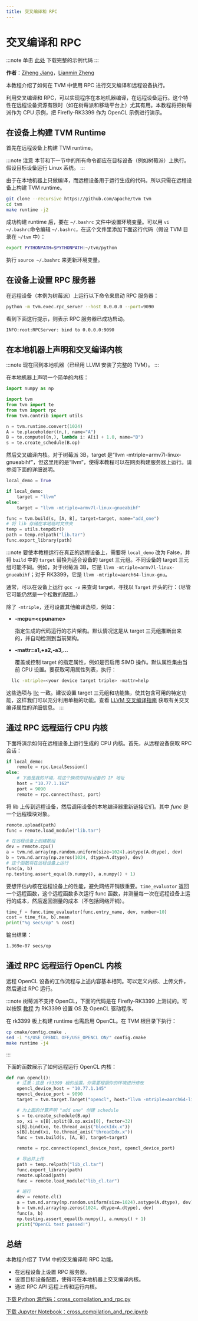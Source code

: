 ```yaml
---
title: 交叉编译和 RPC
---
```


# 交叉编译和 RPC

:::note
单击 [此处](https://tvm.apache.org/docs/tutorial/cross_compilation_and_rpc.html#sphx-glr-download-tutorial-cross-compilation-and-rpc-py) 下载完整的示例代码
:::

**作者**：[Ziheng Jiang](https://github.com/ZihengJiang/)，[Lianmin Zheng](https://github.com/merrymercy/)

本教程介绍了如何在 TVM 中使用 RPC 进行交叉编译和远程设备执行。

利用交叉编译和 RPC，可以实现程序在本地机器编译，在远程设备运行。这个特性在远程设备资源有限时（如在树莓派和移动平台上）尤其有用。本教程将把树莓派作为 CPU 示例，把 Firefly-RK3399 作为 OpenCL 示例进行演示。

## 在设备上构建 TVM Runtime

首先在远程设备上构建 TVM runtime。

:::note 注意
本节和下一节中的所有命令都应在目标设备（例如树莓派）上执行。假设目标设备运行 Linux 系统。
:::

由于在本地机器上只做编译，而远程设备用于运行生成的代码。所以只需在远程设备上构建 TVM runtime。

``` bash
git clone --recursive https://github.com/apache/tvm tvm
cd tvm
make runtime -j2
```

成功构建 runtime 后，要在 `~/.bashrc` 文件中设置环境变量。可以用 `vi ~/.bashrc`命令编辑 `~/.bashrc`，在这个文件里添加下面这行代码（假设 TVM 目录在 `~/tvm` 中）：

``` bash
export PYTHONPATH=$PYTHONPATH:~/tvm/python
```

执行 `source ~/.bashrc` 来更新环境变量。

## 在设备上设置 RPC 服务器

在远程设备（本例为树莓派）上运行以下命令来启动 RPC 服务器：

``` bash
python -m tvm.exec.rpc_server --host 0.0.0.0 --port=9090
```

看到下面这行提示，则表示 RPC 服务器已成功启动。

``` bash
INFO:root:RPCServer: bind to 0.0.0.0:9090
```

## 在本地机器上声明和交叉编译内核

:::note
现在回到本地机器（已经用 LLVM 安装了完整的 TVM）。
:::

在本地机器上声明一个简单的内核：

``` python
import numpy as np

import tvm
from tvm import te
from tvm import rpc
from tvm.contrib import utils

n = tvm.runtime.convert(1024)
A = te.placeholder((n,), name="A")
B = te.compute((n,), lambda i: A[i] + 1.0, name="B")
s = te.create_schedule(B.op)
```

然后交叉编译内核。对于树莓派 3B，target 是“llvm -mtriple=armv7l-linux-gnueabihf”，但这里用的是“llvm”，使得本教程可以在网页构建服务器上运行。请参阅下面的详细说明。

``` python
local_demo = True

if local_demo:
    target = "llvm"
else:
    target = "llvm -mtriple=armv7l-linux-gnueabihf"

func = tvm.build(s, [A, B], target=target, name="add_one")
# 将 lib 存储在本地临时文件夹
temp = utils.tempdir()
path = temp.relpath("lib.tar")
func.export_library(path)
```

:::note
要使本教程运行在真正的远程设备上，需要将 `local_demo` 改为 False，并将 `build` 中的 `target` 替换为适合设备的 target 三元组。不同设备的 target 三元组可能不同。例如，对于树莓派 3B，它是 `llvm -mtriple=armv7l-linux-gnueabihf`；对于 RK3399，它是 `llvm -mtriple=aarch64-linux-gnu`。

通常，可以在设备上运行 `gcc -v` 来查询 target，寻找以 `Target` 开头的行：（尽管它可能仍然是一个松散的配置。）

除了 `-mtriple`，还可设置其他编译选项，例如：

* **-mcpu=<cpuname\>**

  指定生成的代码运行的芯片架构。默认情况这是从 target 三元组推断出来的，并自动检测到当前架构。

* **-mattr=a1,+a2,-a3,…**

  覆盖或控制 target 的指定属性，例如是否启用 SIMD 操作。默认属性集由当前 CPU 设置。要获取可用属性列表，执行：

``` bash
  llc -mtriple=<your device target triple> -mattr=help
```

这些选项与 [llc](http://llvm.org/docs/CommandGuide/llc.html) 一致。建议设置 target 三元组和功能集，使其包含可用的特定功能，这样我们可以充分利用单板的功能。查看 [LLVM 交叉编译指南](https://clang.llvm.org/docs/CrossCompilation.html) 获取有关交叉编译属性的详细信息。
:::

## 通过 RPC 远程运行 CPU 内核

下面将演示如何在远程设备上运行生成的 CPU 内核。首先，从远程设备获取 RPC 会话：

``` python
if local_demo:
    remote = rpc.LocalSession()
else:
    # 下面是我的环境，将这个换成你目标设备的 IP 地址
    host = "10.77.1.162"
    port = 9090
    remote = rpc.connect(host, port)
```

将 lib 上传到远程设备，然后调用设备的本地编译器重新链接它们。其中 *func* 是一个远程模块对象。

``` python
remote.upload(path)
func = remote.load_module("lib.tar")

# 在远程设备上创建数组
dev = remote.cpu()
a = tvm.nd.array(np.random.uniform(size=1024).astype(A.dtype), dev)
b = tvm.nd.array(np.zeros(1024, dtype=A.dtype), dev)
# 这个函数将在远程设备上运行
func(a, b)
np.testing.assert_equal(b.numpy(), a.numpy() + 1)
```

要想评估内核在远程设备上的性能，避免网络开销很重要。`time_evaluator` 返回一个远程函数，这个远程函数多次运行 func 函数，并测量每一次在远程设备上运行的成本，然后返回测量的成本（不包括网络开销）。

``` python
time_f = func.time_evaluator(func.entry_name, dev, number=10)
cost = time_f(a, b).mean
print("%g secs/op" % cost)
```

输出结果：

``` bash
1.369e-07 secs/op
```

## 通过 RPC 远程运行 OpenCL 内核

远程 OpenCL 设备的工作流程与上述内容基本相同。可以定义内核、上传文件，然后通过 RPC 运行。

:::note
树莓派不支持 OpenCL，下面的代码是在 Firefly-RK3399 上测试的。可以按照 [教程](https://gist.github.com/mli/585aed2cec0b5178b1a510f9f236afa2) 为 RK3399 设置 OS 及 OpenCL 驱动程序。

在 rk3399 板上构建 runtime 也需启用 OpenCL。在 TVM 根目录下执行：

``` bash
cp cmake/config.cmake .
sed -i "s/USE_OPENCL OFF/USE_OPENCL ON/" config.cmake
make runtime -j4
```
:::

下面的函数展示了如何远程运行 OpenCL 内核：

``` python
def run_opencl():
    # 注意：这是 rk3399 板的设置。你需要根据你的环境进行修改
    opencl_device_host = "10.77.1.145"
    opencl_device_port = 9090
    target = tvm.target.Target("opencl", host="llvm -mtriple=aarch64-linux-gnu")

    # 为上面的计算声明 "add one" 创建 schedule
    s = te.create_schedule(B.op)
    xo, xi = s[B].split(B.op.axis[0], factor=32)
    s[B].bind(xo, te.thread_axis("blockIdx.x"))
    s[B].bind(xi, te.thread_axis("threadIdx.x"))
    func = tvm.build(s, [A, B], target=target)

    remote = rpc.connect(opencl_device_host, opencl_device_port)

    # 导出并上传
    path = temp.relpath("lib_cl.tar")
    func.export_library(path)
    remote.upload(path)
    func = remote.load_module("lib_cl.tar")

    # 运行
    dev = remote.cl()
    a = tvm.nd.array(np.random.uniform(size=1024).astype(A.dtype), dev)
    b = tvm.nd.array(np.zeros(1024, dtype=A.dtype), dev)
    func(a, b)
    np.testing.assert_equal(b.numpy(), a.numpy() + 1)
    print("OpenCL test passed!")
```

## 总结

本教程介绍了 TVM 中的交叉编译和 RPC 功能。

* 在远程设备上设置 RPC 服务器。
* 设置目标设备配置，使得可在本地机器上交叉编译内核。
* 通过 RPC API 远程上传和运行内核。

[下载 Python 源代码：cross_compilation_and_rpc.py](https://tvm.apache.org/docs/_downloads/766206ab8f1fd80ac34d9816cb991a0d/cross_compilation_and_rpc.py)

[下载 Jupyter Notebook：cross_compilation_and_rpc.ipynb](https://tvm.apache.org/docs/_downloads/f289ca2466fcf79c024068c1f8642bd0/cross_compilation_and_rpc.ipynb)